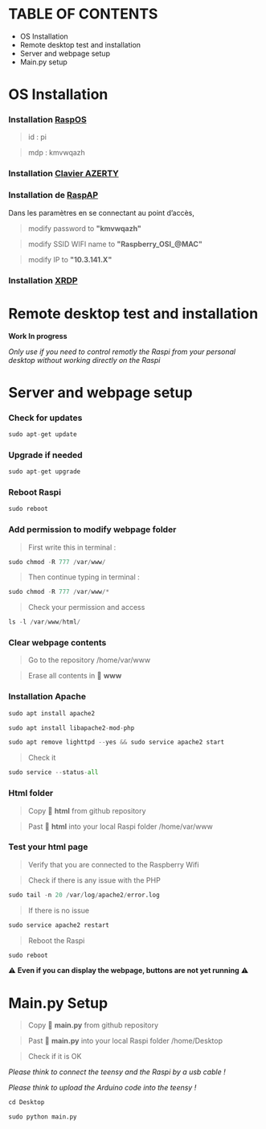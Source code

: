 
# TABLE OF CONTENTS

- OS Installation
- Remote desktop test and installation
- Server and webpage setup
- Main.py setup

# OS Installation

### Installation [RaspOS](https://www.raspberrypi.org/software/)
> id : pi

> mdp : kmvwqazh

### Installation [Clavier AZERTY](https://www.framboise314.fr/clavier-virtuel-matchbox-en-azerty-sur-le-raspberry-pi/)

### Installation de [RaspAP](https://raspap.com/#quick) 

Dans les paramètres en se connectant au point d’accès,  
> modify password to **"kmvwqazh"**

> modify SSID WIFI name to **"Raspberry_OSI_@MAC"** 

> modify IP to **"10.3.141.X"** 

### Installation [XRDP](https://linuxize.com/post/how-to-install-xrdp-on-raspberry-pi/)

# Remote desktop test and installation

**Work In progress**

*Only use if you need to control remotly the Raspi from your personal desktop without working directly on the Raspi*

# Server and webpage setup

### Check for updates
```python
sudo apt-get update
```
### Upgrade if needed 
```python
sudo apt-get upgrade
```
### Reboot Raspi
```python
sudo reboot
```
### Add permission to modify webpage folder

> First write this in terminal :
```python
sudo chmod -R 777 /var/www/
```
> Then continue typing in terminal :
```python
sudo chmod -R 777 /var/www/*
```
> Check your permission and access
```python
ls -l /var/www/html/
```

### Clear webpage contents
> Go to the repository /home/var/www

> Erase all contents in :file_folder: **www**

### Installation Apache
```python
sudo apt install apache2
```
```python
sudo apt install libapache2-mod-php
```
```python
sudo apt remove lighttpd --yes && sudo service apache2 start
```
> Check it
```python
sudo service --status-all
```

### Html folder
> Copy :file_folder: **html** from github repository

> Past :file_folder: **html** into your local Raspi folder /home/var/www

### Test your html page
> Verify that you are connected to the Raspberry Wifi

> Check if there is any issue with the PHP
```python
sudo tail -n 20 /var/log/apache2/error.log
```
> If there is no issue
```python
sudo service apache2 restart
```
> Reboot the Raspi
```python
sudo reboot 
```
:warning: **Even if you can display the webpage, buttons are not yet running** :warning:

# Main.py Setup

> Copy :page_facing_up: **main.py** from github repository

> Past :page_facing_up: **main.py** into your local Raspi folder /home/Desktop

> Check if it is OK

_Please think to connect the teensy and the Raspi by a usb cable !_

_Please think to upload the Arduino code into the teensy !_

```python
cd Desktop
```
```python
sudo python main.py
```
